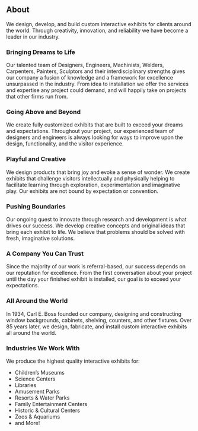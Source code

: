 ## About
We design, develop, and build custom interactive exhibits for clients around the world. Through creativity, innovation, and reliability we have become a leader in our industry.

### Bringing Dreams to Life
Our talented team of Designers, Engineers, Machinists, Welders, Carpenters, Painters, Sculptors and their interdisciplinary strengths gives our company a fusion of knowledge and a framework for excellence unsurpassed in the industry. From idea to installation we offer the services and expertise any project could demand, and will happily take on projects that other firms run from.

### Going Above and Beyond
We create fully customized exhibits that are built to exceed your dreams and expectations. Throughout your project, our experienced team of designers and engineers is always looking for ways to improve upon the design, functionality, and the visitor experience.

### Playful and Creative
We design products that bring joy and evoke a sense of wonder. We create exhibits that challenge visitors intellectually and physically helping to facilitate learning through exploration, experimentation and imaginative play. Our exhibits are not bound by expectation or convention.

### Pushing Boundaries
Our ongoing quest to innovate through research and development is what drives our success. We develop creative concepts and original ideas that bring each exhibit to life. We believe that problems should be solved with fresh, imaginative solutions.

### A Company You Can Trust
Since the majority of our work is referral-based, our success depends on our reputation for excellence. From the first conversation about your project until the day your finished exhibit is installed, our goal is to exceed your expectations.

### All Around the World
In 1934, Carl E. Boss founded our company, designing and constructing window backgrounds, cabinets, shelving, counters, and other fixtures. Over 85 years later, we design, fabricate, and install custom interactive exhibits all around the world.

### Industries We Work With
We produce the highest quality interactive exhibits for:

- Children’s Museums
- Science Centers
- Libraries
- Amusement Parks
- Resorts & Water Parks
- Family Entertainment Centers
- Historic & Cultural Centers
- Zoos & Aquariums
- and More!
